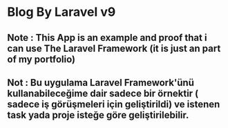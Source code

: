 # Blog By Laravel v9

## Note :  This App is an example and proof that i can use The Laravel Framework (it is just an part of my portfolio)
## Not : Bu uygulama Laravel Framework'ünü kullanabileceğime dair  sadece bir örnektir ( sadece iş görüşmeleri için geliştirildi) ve istenen task yada proje isteğe göre geliştirilebilir.
